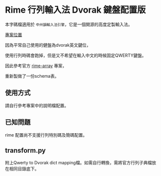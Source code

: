 # Rime 行列輸入法 Dvorak 鍵盤配置版

本字碼檔適用於 `中州韻輸入法引擎`，它是一個開源的高度定製輸入法。

[專案位置](https://github.com/rime/home)

因為平常自己使用的健盤為dvorak英文鍵位，

使用行列時碼會跑掉，但是又不希望在輸入中文的時候固定QWERTY鍵盤。

因此參考官方 [rime-array](https://github.com/rime/rime-array) 專案，

重新製做了一份schema表。

## 使用方式

請自行參考專案中的說明檔配置。 

## 已知問題

rime 配置尚不支援行列特別碼及簡碼配置。 

## transform.py

附上Qwerty to Dvorak dict mapping檔。如需自行轉換，需將官方行列子典檔放在相同目錄底下。
